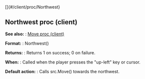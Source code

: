 []{#/client/proc/Northwest}
  ## Northwest proc (client)
  **See also:**
  :   [Move proc (client)](ref/client/proc/Move)
  <!-- -->
  **Format:**
  :   Northwest()
  <!-- -->
  **Returns:**
  :   Returns 1 on success; 0 on failure.
  <!-- -->
  **When:**
  :   Called when the player presses the \"up-left\" key or cursor.
  <!-- -->
  **Default action:**
  :   Calls src.Move() towards the northwest.